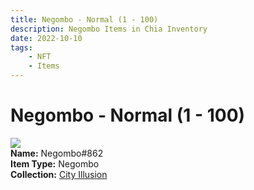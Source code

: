 ```yaml
---
title: Negombo - Normal (1 - 100)
description: Negombo Items in Chia Inventory
date: 2022-10-10
tags:
    - NFT
    - Items
---
```


# Negombo - Normal (1 - 100)
<div class="item_thumbnail">
<img loading="lazy" src="https://sjzp3pgw5dkfdcpoefxtcjy4vewk5ff4okxgxcqrlu5se5e5qijq.arweave.net/knL9vNbo1FGJ7iFvMSccqSyulLxyrmuKEV07InSdghM"><br/>
<div><strong>Name:</strong> Negombo#862</div>
<div><strong>Item Type:</strong> Negombo</div>
<div><strong>Collection:</strong> <a href="https://www.spacescan.io/xch/nft/collection/col1lend2dcn558km4wcwta4xnkfv3xpcmlp9kyt0m909emvfxechlyqdl5ndg">City Illusion</a></div>
</div>

